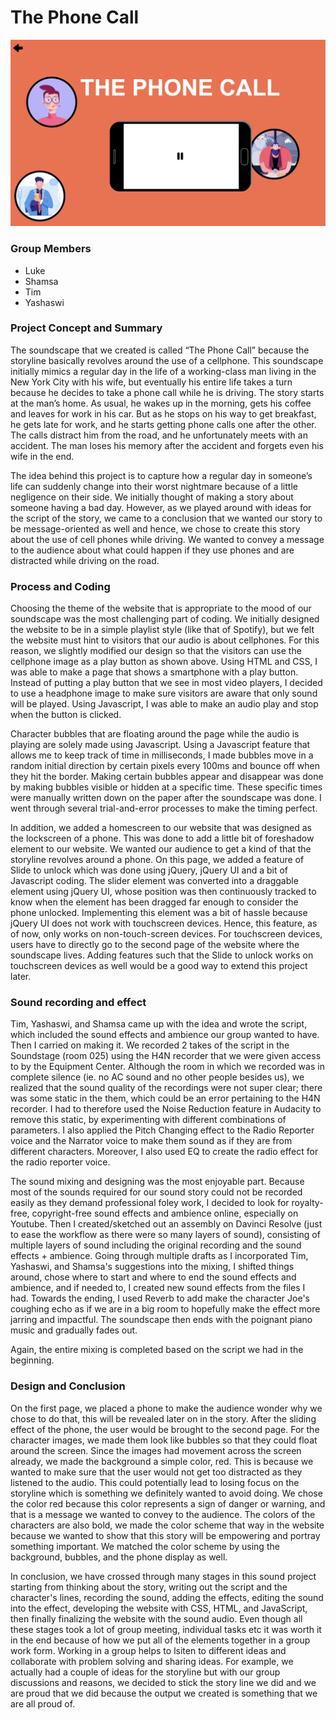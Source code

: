 # The Phone Call

![](https://github.com/yashaswiim/the_phone_call/blob/main/assets/the_phone_call_.png)

### Group Members
* Luke
* Shamsa
* Tim
* Yashaswi

### Project Concept and Summary

The soundscape that we created is called “The Phone Call” because the storyline basically revolves around the use of a cellphone. This soundscape initially mimics a regular day in the life of a working-class man living in the New York City with his wife, but eventually his entire life takes a turn because he decides to take a phone call while he is driving. The story starts at the man’s home. As usual, he wakes up in the morning, gets his coffee and leaves for work in his car. But as he stops on his way to get breakfast, he gets late for work, and he starts getting phone calls one after the other. The calls distract him from the road, and he unfortunately meets with an accident. The man loses his memory after the accident and forgets even his wife in the end.

The idea behind this project is to capture how a regular day in someone’s life can suddenly change into their worst nightmare because of a little negligence on their side. We initially thought of making a story about someone having a bad day. However, as we played around with ideas for the script of the story, we came to a conclusion that we wanted our story to be message-oriented as well and hence, we chose to create this story about the use of cell phones while driving. We wanted to convey a message to the audience about what could happen if they use phones and are distracted while driving on the road.

### Process and Coding

Choosing the theme of the website that is appropriate to the mood of our soundscape was the most challenging part of coding. We initially designed the website to be in a simple playlist style (like that of Spotify), but we felt the website must hint to visitors that our audio is about cellphones. For this reason, we slightly modified our design so that the visitors can use the cellphone image as a play button as shown above. Using HTML and CSS, I was able to make a page that shows a smartphone with a play button. Instead of putting a play button that we see in most video players, I decided to use a headphone image to make sure visitors are aware that only sound will be played. Using Javascript, I was able to make an audio play and stop when the button is clicked.

Character bubbles that are floating around the page while the audio is playing are solely made using Javascript. Using a Javascript feature that allows me to keep track of time in milliseconds, I made bubbles move in a random initial direction by certain pixels every 100ms and bounce off when they hit the border. Making certain bubbles appear and disappear was done by making bubbles visible or hidden at a specific time. These specific times were manually written down on the paper after the soundscape was done. I went through several trial-and-error processes to make the timing perfect.

In addition, we added a homescreen to our website that was designed as the lockscreen of a phone. This was done to add a little bit of foreshadow element to our website. We wanted our audience to get a kind of that the storyline revolves around a phone. On this page, we added a feature of Slide to unlock which was done using jQuery, jQuery UI and a bit of Javascript coding. The slider element was converted into a draggable element using jQuery UI, whose position was then continuously tracked to know when the element has been dragged far enough to consider the phone unlocked. Implementing this element was a bit of hassle because jQuery UI does not work with touchscreen devices. Hence, this feature, as of now, only works on non-touch-screen devices. For touchscreen devices, users have to directly go to the second page of the website where the soundscape lives. Adding features such that the Slide to unlock works on touchscreen devices as well would be a good way to extend this project later.

### Sound recording and effect

Tim, Yashaswi, and Shamsa came up with the idea and wrote the script, which included the sound effects and ambience our group wanted to have. Then I carried on making it. We recorded 2 takes of the script in the Soundstage (room 025) using the H4N recorder that we were given access to by the Equipment Center. Although the room in which we recorded was in complete silence (ie. no AC sound and no other people besides us), we realized that the sound quality of the recordings were not super clear; there was some static in the them, which could be an error pertaining to the H4N recorder. I had to therefore used the Noise Reduction feature in Audacity to remove this static, by experimenting with different combinations of parameters. I also applied the Pitch Changing effect to the Radio Reporter voice and the Narrator voice to make them sound as if they are from different characters. Moreover, I also used EQ to create the radio effect for the radio reporter voice. 

The sound mixing and designing was the most enjoyable part. Because most of the sounds required for our sound story could not be recorded easily as they demand professional foley work, I decided to look for royalty-free, copyright-free sound effects and ambience online, especially on Youtube. Then I created/sketched out an assembly on Davinci Resolve (just to ease the workflow as there were so many layers of sound), consisting of multiple layers of sound including the original recording and the sound effects + ambience. Going through multiple drafts as I incorporated Tim, Yashaswi, and Shamsa's suggestions into the mixing, I shifted things around, chose where to start and where to end the sound effects and ambience, and if needed to, I created new sound effects from the files I had. Towards the ending, I used Reverb to add make the character Joe's coughing echo as if we are in a big room to hopefully make the effect more jarring and impactful. The soundscape then ends with the poignant piano music and gradually fades out. 

Again, the entire mixing is completed based on the script we had in the beginning.

### Design and Conclusion

On the first page, we placed a phone to make the audience wonder why we chose to do that, this will be revealed later on in the story. After the sliding effect of the phone, the user would be brought to the second page. For the character images, we made them look like bubbles so that they could float around the screen. Since the images had movement across the screen already, we made the background a simple color, red. This is because we wanted to make sure that the user would not get too distracted as they listened to the audio. This could potentially lead to losing focus on the storyline which is something we definitely wanted to avoid doing. We chose the color red because this color represents a sign of danger or warning, and that is a message we wanted to convey to the audience. The colors of the characters are also bold, we made the color scheme that way in the website because we wanted to show that this story will be empowering and portray something important. We matched the color scheme by using the background, bubbles, and the phone display as well.

In conclusion, we have crossed through many stages in this sound project starting from thinking about the story, writing out the script and the character's lines, recording the sound, adding the effects, editing the sound into the effect, developing the website with CSS, HTML, and JavaScript, then finally finalizing the website with the sound audio. Even though all these stages took a lot of group meeting, individual tasks etc it was worth it in the end because of how we put all of the elements together in a group work form. Working in a group helps to lsiten to different ideas and collaborate with problem solving and sharing ideas. For example, we actually had a couple of ideas for the storyline but with our group discussions and reasons, we decided to stick the story line we did and we are proud that we did because the output we created is something that we are all proud of.
